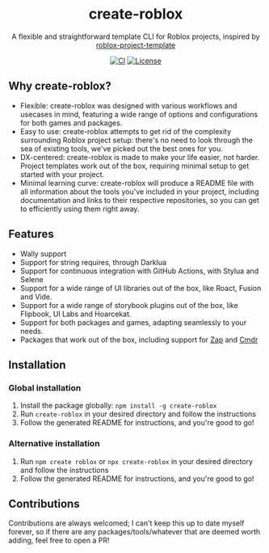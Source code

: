 <div align="center">

# create-roblox

A flexible and straightforward template CLI for Roblox projects, inspired by [roblox-project-template](https://github.com/grilme99/roblox-project-template/tree/main)

[![CI](https://github.com/virtualbutfake/create-roblox/actions/workflows/ci.yml/badge.svg)](https://github.com/virtualbutfake/create-roblox/actions)
[![License](https://img.shields.io/github/license/virtualbutfake/create-roblox)](https://github.com/VirtualButFake/create-roblox/blob/master/LICENSE.md)

</div>

## Why create-roblox?

- Flexible: create-roblox was designed with various workflows and usecases in mind, featuring a wide range of options and configurations for both games and packages.
- Easy to use: create-roblox attempts to get rid of the complexity surrounding Roblox project setup: there's no need to look through the sea of existing tools, we've picked out the best ones for you.
- DX-centered: create-roblox is made to make your life easier, not harder. Project templates work out of the box, requiring minimal setup to get started with your project.
- Minimal learning curve: create-roblox will produce a README file with all information about the tools you've included in your project, including documentation and links to their respective repositories, so you can get to efficiently using them right away.

## Features

- Wally support
- Support for string requires, through Darklua
- Support for continuous integration with GitHub Actions, with Stylua and Selene
- Support for a wide range of UI libraries out of the box, like Roact, Fusion and Vide.
- Support for a wide range of storybook plugins out of the box, like Flipbook, UI Labs and Hoarcekat.
- Support for both packages and games, adapting seamlessly to your needs.
- Packages that work out of the box, including support for [Zap](https://github.com/red-blox/zap) and [Cmdr](https://github.com/evaera/Cmdr)

## Installation

### Global installation

1. Install the package globally: `npm install -g create-roblox`
2. Run `create-roblox` in your desired directory and follow the instructions
3. Follow the generated README for instructions, and you're good to go!

### Alternative installation

1. Run `npm create roblox` or `npx create-roblox` in your desired directory and follow the instructions
2. Follow the generated README for instructions, and you're good to go!

## Contributions

Contributions are always welcomed; I can't keep this up to date myself forever, so if there are any packages/tools/whatever that are deemed worth adding, feel free to open a PR!
